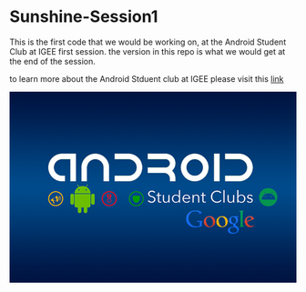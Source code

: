 # Sunshine-Session1

This is the first code that we would be working on, at the Android Student Club at IGEE first session. the version in this repo is what we would get at the end of the session.

to learn more about the Android Stduent club at IGEE please visit this [link][1]

![ASC](/ASCbackground.png "ASC")

[1]: https://plus.google.com/u/0/107414294214577365950 "title"


